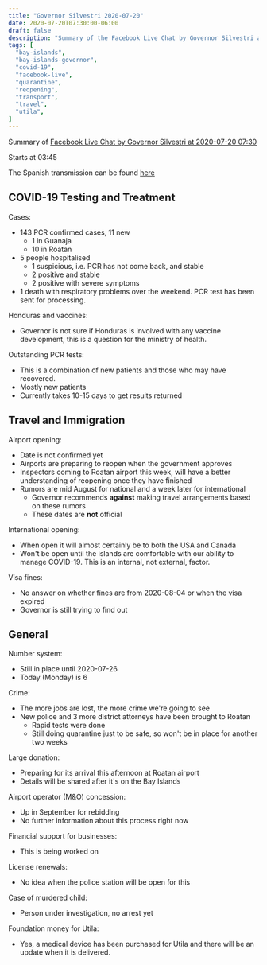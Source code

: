 ```yaml
---
title: "Governor Silvestri 2020-07-20"
date: 2020-07-20T07:30:00-06:00
draft: false
description: "Summary of the Facebook Live Chat by Governor Silvestri at 2020-07-20 07:30"
tags: [
  "bay-islands",
  "bay-islands-governor",
  "covid-19",
  "facebook-live",
  "quarantine",
  "reopening",
  "transport",
  "travel",
  "utila",
]
---
```


Summary of [Facebook Live Chat by Governor Silvestri at 2020-07-20
07:30](https://www.facebook.com/gobernacionislas/videos/846514689209733)

Starts at 03:45

The Spanish transmission can be found
[here](https://www.facebook.com/gobernacionislas/videos/3843003892386506/)

COVID-19 Testing and Treatment
------------------------------

Cases:
* 143 PCR confirmed cases, 11 new
  * 1 in Guanaja
  * 10 in Roatan
* 5 people hospitalised
  * 1 suspicious, i.e. PCR has not come back, and stable
  * 2 positive and stable
  * 2 positive with severe symptoms
* 1 death with respiratory problems over the weekend. PCR test has been sent
  for processing.

Honduras and vaccines:
* Governor is not sure if Honduras is involved with any vaccine development,
  this is a question for the ministry of health.

Outstanding PCR tests:
* This is a combination of new patients and those who may have recovered.
* Mostly new patients
* Currently takes 10-15 days to get results returned

Travel and Immigration
----------------------

Airport opening:
* Date is not confirmed yet
* Airports are preparing to reopen when the government approves
* Inspectors coming to Roatan airport this week, will have a better
  understanding of reopening once they have finished
* Rumors are mid August for national and a week later for international
  * Governor recommends **against** making travel arrangements based on these
    rumors
  * These dates are **not** official

International opening:
* When open it will almost certainly be to both the USA and Canada
* Won't be open until the islands are comfortable with our ability to manage
  COVID-19. This is an internal, not external, factor.

Visa fines:
* No answer on whether fines are from 2020-08-04 or when the visa expired
* Governor is still trying to find out

General
-------

Number system:
* Still in place until 2020-07-26
* Today (Monday) is 6

Crime:
* The more jobs are lost, the more crime we're going to see
* New police and 3 more district attorneys have been brought to Roatan
  * Rapid tests were done
  * Still doing quarantine just to be safe, so won't be in place for another
    two weeks

Large donation:
* Preparing for its arrival this afternoon at Roatan airport
* Details will be shared after it's on the Bay Islands

Airport operator (M&O) concession:
* Up in September for rebidding
* No further information about this process right now

Financial support for businesses:
* This is being worked on

License renewals:
* No idea when the police station will be open for this

Case of murdered child:
* Person under investigation, no arrest yet

Foundation money for Utila:
* Yes, a medical device has been purchased for Utila and there will be an
  update when it is delivered.
